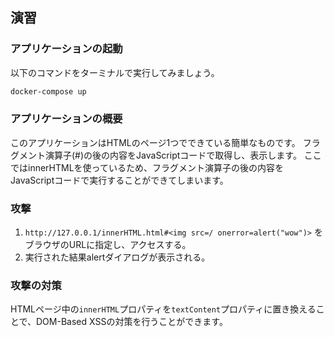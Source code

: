## 演習

### アプリケーションの起動

以下のコマンドをターミナルで実行してみましょう。

```bash
docker-compose up
```

### アプリケーションの概要

このアプリケーションはHTMLのページ1つでできている簡単なものです。
フラグメント演算子(#)の後の内容をJavaScriptコードで取得し、表示します。
ここではinnerHTMLを使っているため、フラグメント演算子の後の内容をJavaScriptコードで実行することができてしまいます。

### 攻撃

1. `http://127.0.0.1/innerHTML.html#<img src=/ onerror=alert("wow")>` をブラウザのURLに指定し、アクセスする。
2. 実行された結果alertダイアログが表示される。

### 攻撃の対策

HTMLページ中の`innerHTML`プロパティを`textContent`プロパティに置き換えることで、DOM-Based XSSの対策を行うことができます。

